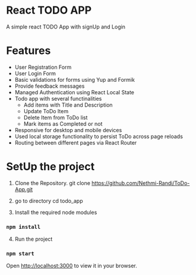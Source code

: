# React TODO APP
A simple react TODO App with signUp and Login

# Features
- User Registration Form
- User Login Form 
- Basic validations for forms using Yup and Formik
- Provide feedback messages 
- Managed Authentication using React Local State 
- Todo app with several functinalities 
    - Add items with Title and Description
    - Update ToDo Item 
    - Delete Item from ToDo list 
    - Mark items as Completed or not 
- Responsive for desktop and mobile devices 
- Used local storage functionality to persist ToDo across page reloads 
- Routing between different pages via React Router

# SetUp the project 

1. Clone the Repository.
git clone https://github.com/Nethmi-Randi/ToDo-App.git

2. go to directory 
cd  todo_app

3. Install the required node modules 
### `npm install`

4. Run the project 
### `npm start`

Open [http://localhost:3000](http://localhost:3000) to view it in your browser.




